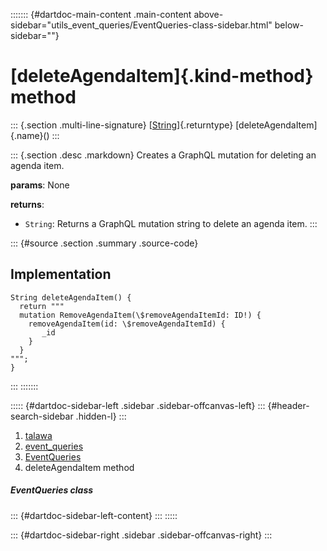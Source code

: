 ::::::: {#dartdoc-main-content .main-content above-sidebar="utils_event_queries/EventQueries-class-sidebar.html" below-sidebar=""}
<div>

# [deleteAgendaItem]{.kind-method} method

</div>

::: {.section .multi-line-signature}
[[String](https://api.flutter.dev/flutter/dart-core/String-class.html)]{.returntype}
[deleteAgendaItem]{.name}()
:::

::: {.section .desc .markdown}
Creates a GraphQL mutation for deleting an agenda item.

**params**: None

**returns**:

-   `String`: Returns a GraphQL mutation string to delete an agenda
    item.
:::

::: {#source .section .summary .source-code}
## Implementation

``` language-dart
String deleteAgendaItem() {
  return """
  mutation RemoveAgendaItem(\$removeAgendaItemId: ID!) {
    removeAgendaItem(id: \$removeAgendaItemId) {
       _id
    }
  }
""";
}
```
:::
:::::::

::::: {#dartdoc-sidebar-left .sidebar .sidebar-offcanvas-left}
::: {#header-search-sidebar .hidden-l}
:::

1.  [talawa](../../index.html)
2.  [event_queries](../../utils_event_queries/)
3.  [EventQueries](../../utils_event_queries/EventQueries-class.html)
4.  deleteAgendaItem method

##### EventQueries class

::: {#dartdoc-sidebar-left-content}
:::
:::::

::: {#dartdoc-sidebar-right .sidebar .sidebar-offcanvas-right}
:::
